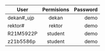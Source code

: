 | User   |      Permisions     |  Password |
|----------|:-------------:|------:|
| 	dekan#_ujp |  dekan | demo |
| rektor# |    rektor   |   demo |
| R21M5922P | student |    demo |
| z21b5586p | student |    demo |

